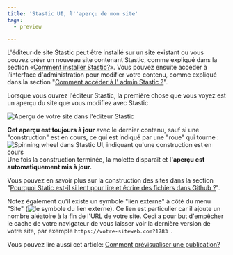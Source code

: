```yaml
---
title: 'Stastic UI, l''aperçu de mon site'
tags:
  - preview

---
```

L'éditeur de site Stastic peut être installé sur un site existant ou vous pouvez créer un nouveau site contenant Stastic, comme expliqué dans la section «[Comment installer Stastic?](https://www.stastic.net/docs/fr/comment-installer-stastic)». Vous pouvez ensuite accéder à l'interface d'administration pour modifier votre contenu, comme expliqué dans la section "[Comment accéder à l' admin Stastic ?](/docs/fr/comment-acceder-a-stastic-admin)". 

Lorsque vous ouvrez l'éditeur Stastic, la première chose que vous voyez est un aperçu du site que vous modifiez avec Stastic

![Aperçu de votre site dans l'éditeur Stastic](https://www.stastic.net//assets/2019-08-03-775924.png)

**Cet aperçu est toujours à jour** avec le dernier contenu, sauf si une "construction" est en cours, ce qui est indiqué par une "roue" qui tourne : ![Spinning wheel dans Stastic UI, indiquant qu'une construction est en cours](https://www.stastic.net//assets/2019-08-03-450677.png) Une fois la construction terminée, la molette disparaît et **l'aperçu est automatiquement mis à jour.** 

Vous pouvez en savoir plus sur la construction des sites dans la section "[Pourquoi Static est-il si lent pour lire et écrire des fichiers dans Github ?](/docs/fr/pourquoi-le-statique-est-il-si-lent-pour-creer-et-ecrire-des-fichiers-dans-github)". 

Notez également qu'il existe un symbole "lien externe" à côté du menu "Site" (![le symbole du lien externe](https://www.stastic.net//assets/2019-08-04-371034.png)). Ce lien est particulier car il ajoute un nombre aléatoire à la fin de l'URL de votre site. Ceci a pour but d'empêcher le cache de votre navigateur de vous laisser voir la dernière version de votre site, par exemple `https://votre-siteweb.com?1783 `.

Vous pouvez lire aussi cet article: [Comment prévisualiser une publication?](https://www.stastic.net/docs/fr/comment-pr-visualiser-une-publication)
